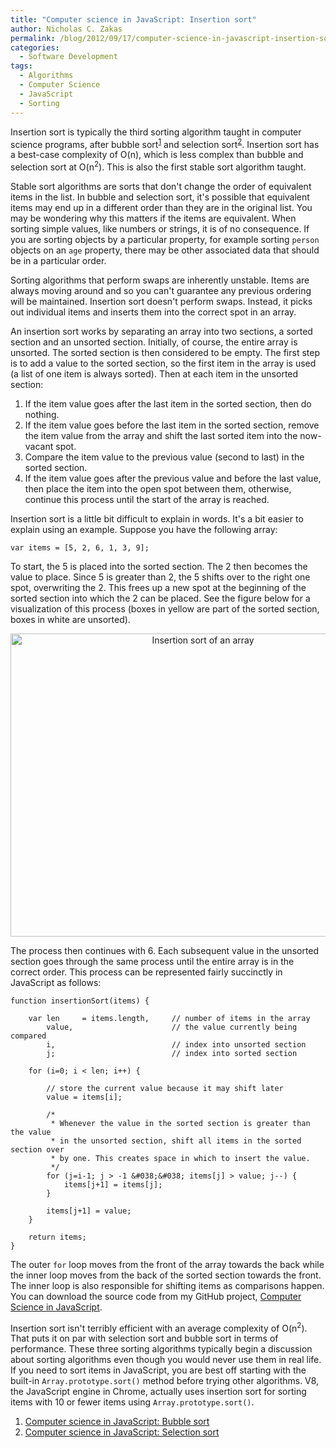 ```yaml
---
title: "Computer science in JavaScript: Insertion sort"
author: Nicholas C. Zakas
permalink: /blog/2012/09/17/computer-science-in-javascript-insertion-sort/
categories:
  - Software Development
tags:
  - Algorithms
  - Computer Science
  - JavaScript
  - Sorting
---
```

Insertion sort is typically the third sorting algorithm taught in computer science programs, after bubble sort<sup>[1]</sup> and selection sort<sup>[2]</sup>. Insertion sort has a best-case complexity of O(n), which is less complex than bubble and selection sort at O(n<sup>2</sup>). This is also the first stable sort algorithm taught.

Stable sort algorithms are sorts that don't change the order of equivalent items in the list. In bubble and selection sort, it's possible that equivalent items may end up in a different order than they are in the original list. You may be wondering why this matters if the items are equivalent. When sorting simple values, like numbers or strings, it is of no consequence. If you are sorting objects by a particular property, for example sorting `person` objects on an `age` property, there may be other associated data that should be in a particular order. 

Sorting algorithms that perform swaps are inherently unstable. Items are always moving around and so you can't guarantee any previous ordering will be maintained. Insertion sort doesn't perform swaps. Instead, it picks out individual items and inserts them into the correct spot in an array.

An insertion sort works by separating an array into two sections, a sorted section and an unsorted section. Initially, of course, the entire array is unsorted. The sorted section is then considered to be empty. The first step is to add a value to the sorted section, so the first item in the array is used (a list of one item is always sorted). Then at each item in the unsorted section:

  1. If the item value goes after the last item in the sorted section, then do nothing. 
  2. If the item value goes before the last item in the sorted section, remove the item value from the array and shift the last sorted item into the now-vacant spot.
  3. Compare the item value to the previous value (second to last) in the sorted section.
  4. If the item value goes after the previous value and before the last value, then place the item into the open spot between them, otherwise, continue this process until the start of the array is reached.

Insertion sort is a little bit difficult to explain in words. It's a bit easier to explain using an example. Suppose you have the following array:

    var items = [5, 2, 6, 1, 3, 9];

To start, the 5 is placed into the sorted section. The 2 then becomes the value to place. Since 5 is greater than 2, the 5 shifts over to the right one spot, overwriting the 2. This frees up a new spot at the beginning of the sorted section into which the 2 can be placed. See the figure below for a visualization of this process (boxes in yellow are part of the sorted section, boxes in white are unsorted).

<div style="text-align:center">
  <a href="/images/posts/2012/09/insertionsort.png"><img src="https://humanwhocodes.com/blog/wp-content/uploads/2012/09/insertionsort.png" alt="Insertion sort of an array" width="600" height="485" /></a>
</div>

The process then continues with 6. Each subsequent value in the unsorted section goes through the same process until the entire array is in the correct order. This process can be represented fairly succinctly in JavaScript as follows:

    function insertionSort(items) {
    
        var len     = items.length,     // number of items in the array
            value,                      // the value currently being compared
            i,                          // index into unsorted section
            j;                          // index into sorted section
        
        for (i=0; i < len; i++) {
        
            // store the current value because it may shift later
            value = items[i];
            
            /*
             * Whenever the value in the sorted section is greater than the value
             * in the unsorted section, shift all items in the sorted section over
             * by one. This creates space in which to insert the value.
             */
            for (j=i-1; j > -1 &#038;&#038; items[j] > value; j--) {
                items[j+1] = items[j];
            }
    
            items[j+1] = value;
        }
        
        return items;
    }

The outer `for` loop moves from the front of the array towards the back while the inner loop moves from the back of the sorted section towards the front. The inner loop is also responsible for shifting items as comparisons happen. You can download the source code from my GitHub project, [Computer Science in JavaScript][1].

Insertion sort isn't terribly efficient with an average complexity of O(n<sup>2</sup>). That puts it on par with selection sort and bubble sort in terms of performance. These three sorting algorithms typically begin a discussion about sorting algorithms even though you would never use them in real life. If you need to sort items in JavaScript, you are best off starting with the built-in `Array.prototype.sort()` method before trying other algorithms. V8, the JavaScript engine in Chrome, actually uses insertion sort for sorting items with 10 or fewer items using `Array.prototype.sort()`.


  1. [Computer science in JavaScript: Bubble sort][2]
  2. [Computer science in JavaScript: Selection sort][3]

 [1]: http://github.com/nzakas/computer-science-in-javascript/
 [2]: https://humanwhocodes.com/blog/2009/05/26/computer-science-in-javascript-bubble-sort/
 [3]: https://humanwhocodes.com/blog/2009/09/08/computer-science-in-javascript-selection-sort/
